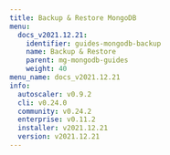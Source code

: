 ```yaml
---
title: Backup & Restore MongoDB
menu:
  docs_v2021.12.21:
    identifier: guides-mongodb-backup
    name: Backup & Restore
    parent: mg-mongodb-guides
    weight: 40
menu_name: docs_v2021.12.21
info:
  autoscaler: v0.9.2
  cli: v0.24.0
  community: v0.24.2
  enterprise: v0.11.2
  installer: v2021.12.21
  version: v2021.12.21
---
```


